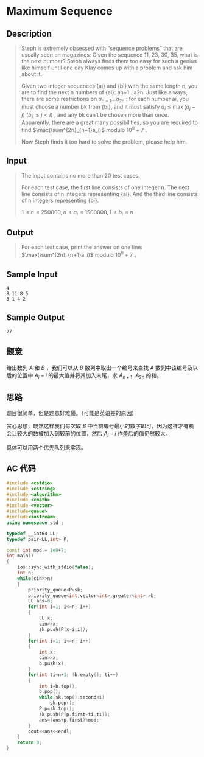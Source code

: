 # Maximum Sequence

## **Description**

> Steph is extremely obsessed with “sequence problems” that are usually seen on magazines: Given the sequence 11, 23, 30, 35, what is the next number? Steph always finds them too easy for such a genius like himself until one day Klay comes up with a problem and ask him about it.
>
> Given two integer sequences {ai} and {bi} with the same length n, you are to find the next n numbers of {ai}: an+1…a2n. Just like always, there are some restrictions on $a_{n+1}…a_{2n}$ : for each number ai, you must choose a number bk from {bi}, and it must satisfy $a_i≤\max(a_j-j)~(b_k≤j<i)$ , and any bk can’t be chosen more than once. Apparently, there are a great many possibilities, so you are required to find $\max(\sum^{2n}_{n+1}a_i)$ modulo $10^9+7$ .
>
> Now Steph finds it too hard to solve the problem, please help him.



## **Input**

> The input contains no more than 20 test cases.
>
> For each test case, the first line consists of one integer n. The next line consists of n integers representing {ai}. And the third line consists of n integers representing {bi}.
>
> $1≤n≤250000, n≤a_i≤1500000, 1≤b_i≤n$



## **Output**

> For each test case, print the answer on one line: $\max(\sum^{2n}_{n+1}a_i)$ modulo $10^9+7$ 。



## **Sample Input**

    4
    8 11 8 5
    3 1 4 2



## **Sample Output**

    27



## **题意**

给出数列 $A$ 和 $B$ ，我们可以从 $B$ 数列中取出一个编号来查找 $A$ 数列中该编号及以后的位置中 $A_i-i$ 的最大值并将其加入末尾，求 $A_{n+1}..A_{2n}$ 的和。



## **思路**

题目很简单，但是题意好难懂。（可能是英语差的原因）

贪心思想，既然这样我们每次取 $B$ 中当前编号最小的数字即可，因为这样才有机会让较大的数被加入到较前的位置，然后 $A_i-i$ 作差后的值仍然较大。

具体可以用两个优先队列来实现。



## **AC 代码**

```cpp
#include <cstdio>
#include <cstring>
#include <algorithm>
#include <cmath>
#include <vector>
#include<queue>
#include<iostream>
using namespace std ;

typedef __int64 LL;
typedef pair<LL,int> P;

const int mod = 1e9+7;
int main()
{
    ios::sync_with_stdio(false);
    int n;
    while(cin>>n)
    {
        priority_queue<P>sk;
        priority_queue<int,vector<int>,greater<int> >b;
        LL ans=0;
        for(int i=1; i<=n; i++)
        {
            LL x;
            cin>>x;
            sk.push(P(x-i,i));
        }
        for(int i=1; i<=n; i++)
        {
            int x;
            cin>>x;
            b.push(x);
        }
        for(int ti=n+1; !b.empty(); ti++)
        {
            int i=b.top();
            b.pop();
            while(sk.top().second<i)
                sk.pop();
            P p=sk.top();
            sk.push(P(p.first-ti,ti));
            ans=(ans+p.first)%mod;
        }
        cout<<ans<<endl;
    }
    return 0;
}
```

